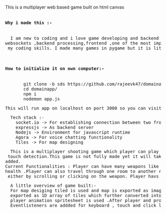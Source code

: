 This is a multiplayer web based game built on html canvas
<pre><h4>Why i made this :-</h4>
  I am new to coding and i love game developing and backend related projects .In this projects i learned a lot of things like <br>websockets ,backend processing,frontend ,one of the most important how to code efficiently. I guess this will be a great start for<br> my coding skills. I made many games in pygame but it is little different .
</pre>
<pre>
  <h4>How to initialize it on own computer:-</h4>
       git clone -b sds https://github.com/rajeevk47/domainapp.git
       cd domainapp/
       npm i 
       nodemon app.js
</pre>
<pre>This will run app on localhost on port 3000 so you can visit it on http://localhost:3000/</pre>
<pre>
  Tech stack :-
    socket.io -> For establishing connection between two frontend 
    expressjs -> As backend server
    Nodejs -> Environment for javascript runtime
    Agora -> For voice chatting functionality
    Tiles -> For map designing
</pre>
<pre>
  This is a multiplayer shooting game which player can play on both mobile and pc as it runs on web and it involves<br> touch detection.This game is not fully made yet it will take some more time but currently basic functionality has been <br>added.<br>Current Functionalities : Player can have many weapons like guns and fireballs for shooting and a healthbar for showing player's <br>health .Player can also travel through one room to another room through door .Player can change their weapon from hotbar<br> either by scrolling or clicking on the weapon. Player havs its username which is asked when game starts.Player can mute or unmute and also can see that who is  muted or unmuted .
</pre>
<pre>
  A little overview of game built:-
  For map desiging tiled is used and map is exported as image format. For collision detection we can't use image so from tiled it is
  exported as 1D array of tiles which further converted into 2d array and made tiles from it and used for collision detection . For 
  player animation spritesheet is used .After player and projectiles were created and their properties are syncned with backend.
  Eventlisteners are addded for keyboard , touch and click like events . In future many weopens and functionalities will be added
</pre>
